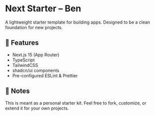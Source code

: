 # Next Starter – Ben

A lightweight starter template for building apps.
Designed to be a clean foundation for new projects.

## 🚀 Features

- Next.js 15 (App Router)
- TypeScript
- TailwindCSS
- shadcn/ui components
- Pre-configured ESLint & Prettier

## 📝 Notes

This is meant as a personal starter kit.
Feel free to fork, customize, or extend it for your own projects.
